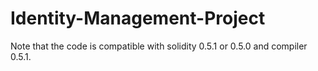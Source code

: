 # Identity-Management-Project
Note that the code is compatible with solidity 0.5.1 or 0.5.0 and compiler 0.5.1.
